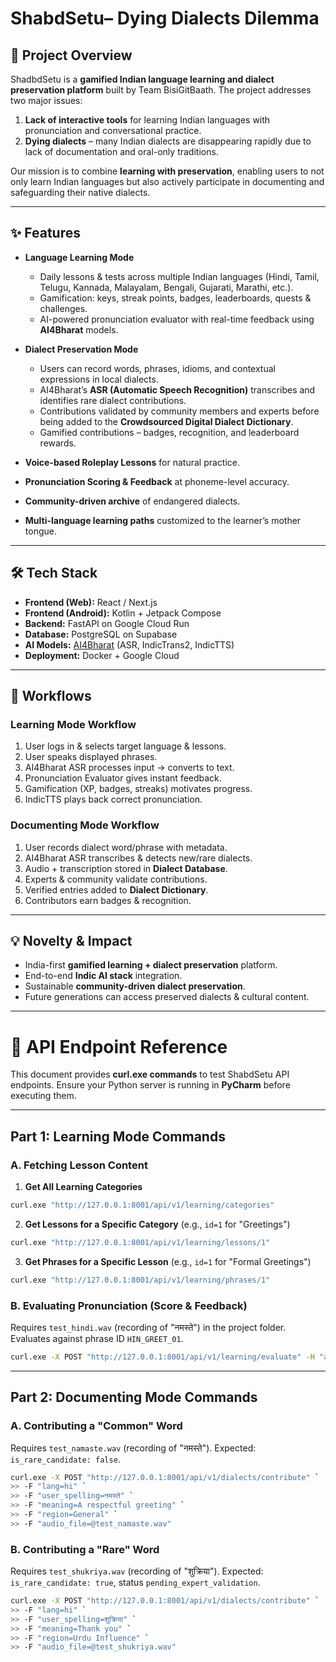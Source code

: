 # ShabdSetu– Dying Dialects Dilemma

## 📖 Project Overview

ShadbdSetu is a **gamified Indian language learning and dialect preservation platform** built by Team BisiGitBaath. The project addresses two major issues:

1. **Lack of interactive tools** for learning Indian languages with pronunciation and conversational practice.
2. **Dying dialects** – many Indian dialects are disappearing rapidly due to lack of documentation and oral-only traditions.

Our mission is to combine **learning with preservation**, enabling users to not only learn Indian languages but also actively participate in documenting and safeguarding their native dialects.

---

## ✨ Features

* **Language Learning Mode**

  * Daily lessons & tests across multiple Indian languages (Hindi, Tamil, Telugu, Kannada, Malayalam, Bengali, Gujarati, Marathi, etc.).
  * Gamification: keys, streak points, badges, leaderboards, quests & challenges.
  * AI-powered pronunciation evaluator with real-time feedback using **AI4Bharat** models.

* **Dialect Preservation Mode**

  * Users can record words, phrases, idioms, and contextual expressions in local dialects.
  * AI4Bharat’s **ASR (Automatic Speech Recognition)** transcribes and identifies rare dialect contributions.
  * Contributions validated by community members and experts before being added to the **Crowdsourced Digital Dialect Dictionary**.
  * Gamified contributions – badges, recognition, and leaderboard rewards.

* **Voice-based Roleplay Lessons** for natural practice.

* **Pronunciation Scoring & Feedback** at phoneme-level accuracy.

* **Community-driven archive** of endangered dialects.

* **Multi-language learning paths** customized to the learner’s mother tongue.

---

## 🛠 Tech Stack

* **Frontend (Web):** React / Next.js
* **Frontend (Android):** Kotlin + Jetpack Compose
* **Backend:** FastAPI on Google Cloud Run
* **Database:** PostgreSQL on Supabase
* **AI Models:** [AI4Bharat](https://ai4bharat.iitm.ac.in/) (ASR, IndicTrans2, IndicTTS)
* **Deployment:** Docker + Google Cloud

---

## 🚀 Workflows

### Learning Mode Workflow

1. User logs in & selects target language & lessons.
2. User speaks displayed phrases.
3. AI4Bharat ASR processes input → converts to text.
4. Pronunciation Evaluator gives instant feedback.
5. Gamification (XP, badges, streaks) motivates progress.
6. IndicTTS plays back correct pronunciation.

### Documenting Mode Workflow

1. User records dialect word/phrase with metadata.
2. AI4Bharat ASR transcribes & detects new/rare dialects.
3. Audio + transcription stored in **Dialect Database**.
4. Experts & community validate contributions.
5. Verified entries added to **Dialect Dictionary**.
6. Contributors earn badges & recognition.

---

## 💡 Novelty & Impact

* India-first **gamified learning + dialect preservation** platform.
* End-to-end **Indic AI stack** integration.
* Sustainable **community-driven dialect preservation**.
* Future generations can access preserved dialects & cultural content.

---

# 🔗 API Endpoint Reference

This document provides **curl.exe commands** to test ShabdSetu API endpoints. Ensure your Python server is running in **PyCharm** before executing them.

---

## Part 1: Learning Mode Commands

### A. Fetching Lesson Content

1. **Get All Learning Categories**

```bash
curl.exe "http://127.0.0.1:8001/api/v1/learning/categories"
```

2. **Get Lessons for a Specific Category** (e.g., `id=1` for "Greetings")

```bash
curl.exe "http://127.0.0.1:8001/api/v1/learning/lessons/1"
```

3. **Get Phrases for a Specific Lesson** (e.g., `id=1` for "Formal Greetings")

```bash
curl.exe "http://127.0.0.1:8001/api/v1/learning/phrases/1"
```

### B. Evaluating Pronunciation (Score & Feedback)

Requires `test_hindi.wav` (recording of "नमस्ते") in the project folder. Evaluates against phrase ID `HIN_GREET_01`.

```bash
curl.exe -X POST "http://127.0.0.1:8001/api/v1/learning/evaluate" -H "accept: application/json" -F "lang=hi" -F "phrase_id=HIN_GREET_01" -F "audio_file=@test_namaste.wav"
```

---

## Part 2: Documenting Mode Commands

### A. Contributing a "Common" Word

Requires `test_namaste.wav` (recording of "नमस्ते"). Expected: `is_rare_candidate: false`.

```bash
curl.exe -X POST "http://127.0.0.1:8001/api/v1/dialects/contribute" ` 
>> -F "lang=hi" `                                                             
>> -F "user_spelling=नमस्ते" `                                 
>> -F "meaning=A respectful greeting" `
>> -F "region=General" `            
>> -F "audio_file=@test_namaste.wav"
```

### B. Contributing a "Rare" Word

Requires `test_shukriya.wav` (recording of "शुक्रिया"). Expected: `is_rare_candidate: true`, status `pending_expert_validation`.

```bash
curl.exe -X POST "http://127.0.0.1:8001/api/v1/dialects/contribute" ` 
>> -F "lang=hi" `                                                             
>> -F "user_spelling=शुक्रिया" `                                 
>> -F "meaning=Thank you" `
>> -F "region=Urdu Influence" `            
>> -F "audio_file=@test_shukriya.wav"
```
